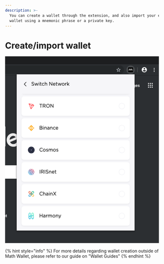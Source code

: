 ```yaml
---
description: >-
  You can create a wallet through the extension, and also import your existing
  wallet using a mnemonic phrase or a private key.
---
```


# Create/import wallet

![](../../.gitbook/assets/image%20%285%29.png)

{% hint style="info" %}
For more details regarding wallet creation outside of Math Wallet, please refer to our guide on "Wallet Guides"
{% endhint %}

